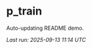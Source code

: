 # p_train

Auto-updating README demo.

<!--START_SECTION:status-->
_Last run: 2025-09-13 11:14 UTC_
<!--END_SECTION:status-->









































































































































































































































































































































































































































































































































































